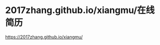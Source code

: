 # 2017zhang.github.io/xiangmu/在线简历
<a href="https://2017zhang.github.io/xiangmu/">https://2017zhang.github.io/xiangmu/</a>
